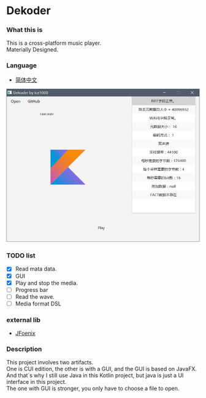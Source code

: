 # Dekoder

### What this is
This is a cross-platform music player.<br/>
Materially Designed.

### Language
+ [简体中文](./README-ZH.md)

![0](./art/01.jpg)

### TODO list
+ [X] Read mata data.
+ [X] GUI
+ [X] Play and stop the media.
+ [ ] Progress bar
+ [ ] Read the wave.
+ [ ] Media format DSL

### external lib
+ [JFoenix](https://github.com/jfoenixadmin/JFoenix)

### Description
This project involves two artifacts.<br/>
One is CUI edition, the other is with a GUI, and the GUI is based on JavaFX.<br/>
And that`s why I still use Java in this Kotlin project, but java is just a UI interface in this project.<br/>
The one with GUI is stronger, you only have to choose a file to open.